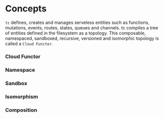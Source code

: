 # Concepts

`tc` defines, creates and manages serveless entities such as functions, mutations, events, routes, states, queues and channels. tc compiles a tree of entities defined in the filesystem as a topology. This composable, namespaced, sandboxed, recursive, versioned and isomorphic topology is called a `Cloud Functor`.


### Cloud Functor


### Namespace

### Sandbox

### Isomorphism

### Composition
